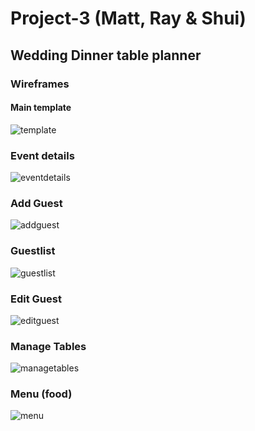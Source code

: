# Project-3 (Matt, Ray & Shui)
## Wedding Dinner table planner

### Wireframes
#### Main template
![template](/project-log/template.png)

### Event details
![eventdetails](/project-log/event.png)

### Add Guest
![addguest](/project-log/addguest.png)

### Guestlist
![guestlist](/project-log/guestlist.png)

### Edit Guest
![editguest](/project-log/editguest.png)

### Manage Tables
![managetables](/project-log/managetables.png)

### Menu (food)
![menu](/project-log/menu.png)

<!--

This README would normally document whatever steps are necessary to get the
application up and running.

Things you may want to cover:

* Ruby version

* System dependencies

* Configuration

* Database creation

* Database initialization

* How to run the test suite

* Services (job queues, cache servers, search engines, etc.)

* Deployment instructions

* ...       -->
